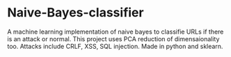 # Naive-Bayes-classifier
A machine learning implementation of naive bayes to classifie URLs if there is an attack or normal. This project uses PCA reduction of dimensaionality too. Attacks include CRLF, XSS, SQL injection. Made in python and sklearn.
